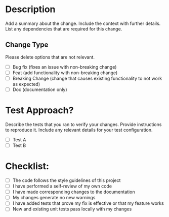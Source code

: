 # Description

Add a summary about the change. Include the context with further details. List any dependencies that are required for this change.

## Change Type

Please delete options that are not relevant.

- [ ] Bug fix (fixes an issue with non-breaking change)
- [ ] Feat (add functionality with non-breaking change)
- [ ] Breaking Change (change that causes existing functionality to not work as expected)
- [ ] Doc (documentation only)

# Test Approach?

Describe the tests that you ran to verify your changes. Provide instructions to reproduce it. Include any relevant details for your test configuration.

- [ ] Test A
- [ ] Test B

# Checklist:

- [ ] The code follows the style guidelines of this project
- [ ] I have performed a self-review of my own code
- [ ] I have made corresponding changes to the documentation
- [ ] My changes generate no new warnings
- [ ] I have added tests that prove my fix is effective or that my feature works
- [ ] New and existing unit tests pass locally with my changes